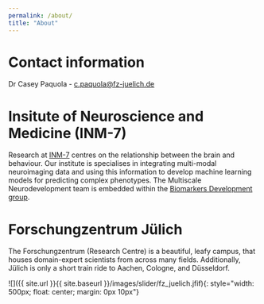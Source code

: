 ```yaml
---
permalink: /about/
title: "About"
---
```


# Contact information
Dr Casey Paquola - c.paquola@fz-juelich.de


# Insitute of Neuroscience and Medicine (INM-7)
Research at [INM-7](https://www.fz-juelich.de/inm/inm-7/EN/Home/home_node.html) centres on the relationship between the brain and behaviour. Our institute is specialises in integrating multi-modal neuroimaging data and using this information to develop machine learning models for predicting complex phenotypes. The Multiscale Neurodevelopment team is embedded within the [Biomarkers Development group](https://www.fz-juelich.de/en/inm/inm-7/research-groups/biomarker-development).


# Forschungzentrum Jülich
The Forschungzentrum (Research Centre) is a beautiful, leafy campus, that houses domain-expert scientists from across many fields. Additionally, Jülich is only a short train ride to Aachen, Cologne, and Düsseldorf.

![]({{ site.url }}{{ site.baseurl }}/images/slider/fz_juelich.jfif){: style="width: 500px; float: center; margin: 0px  10px"}





